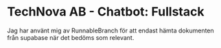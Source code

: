# TechNova AB - Chatbot: Fullstack

Jag har använt mig av RunnableBranch för att endast hämta dokumenten från supabase när det bedöms som relevant.
